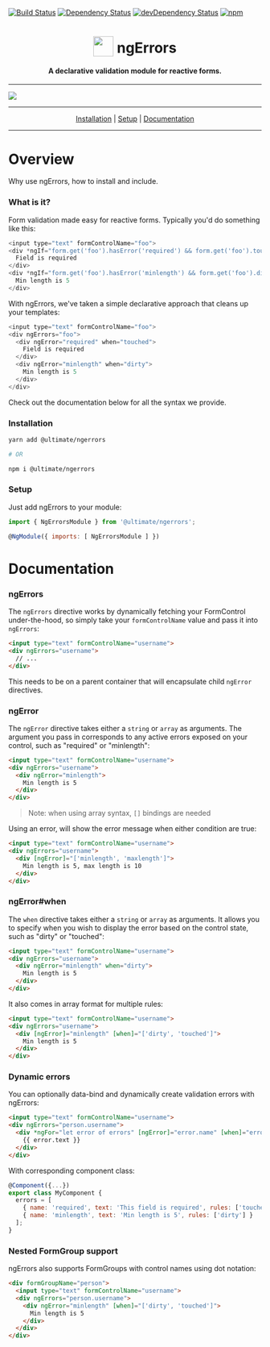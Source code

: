 [![Build Status][circle-badge]][circle-badge-url]
[![Dependency Status][david-badge]][david-badge-url]
[![devDependency Status][david-dev-badge]][david-dev-badge-url]
[![npm][npm-badge]][npm-badge-url]

<h1 align="center">
<img width="40" valign="bottom" src="https://angular.io/resources/images/logos/angular2/angular.svg">
ngErrors
</h1>
<h4 align="center">A declarative validation module for reactive forms.</h4>

---

<a href="https://ultimateangular.com" target="_blank"><img src="https://ultimateangular.com/assets/img/banner.jpg"></a>

---

<div align="center" markdown="1">
<a href="#installation">Installation</a> |
<a href="#setup">Setup</a> |
<a href="#documentation">Documentation</a>
</div>

---

# Overview

Why use ngErrors, how to install and include.

### What is it?

Form validation made easy for reactive forms. Typically you'd do something like this:

```js
<input type="text" formControlName="foo">
<div *ngIf="form.get('foo').hasError('required') && form.get('foo').touched">
  Field is required
</div>
<div *ngIf="form.get('foo').hasError('minlength') && form.get('foo').dirty">
  Min length is 5
</div>
```

With ngErrors, we've taken a simple declarative approach that cleans up your templates:

```js
<input type="text" formControlName="foo">
<div ngErrors="foo">
  <div ngError="required" when="touched">
    Field is required
  </div>
  <div ngError="minlength" when="dirty">
    Min length is 5
  </div>
</div>
```

Check out the documentation below for all the syntax we provide.

### Installation

```bash
yarn add @ultimate/ngerrors

# OR

npm i @ultimate/ngerrors
```

### Setup

Just add ngErrors to your module:

```js
import { NgErrorsModule } from '@ultimate/ngerrors';

@NgModule({ imports: [ NgErrorsModule ] })
```

# Documentation

### ngErrors

The `ngErrors` directive works by dynamically fetching your FormControl under-the-hood, so simply take your `formControlName` value and pass it into `ngErrors`:

```html
<input type="text" formControlName="username">
<div ngErrors="username">
  // ...
</div>
```

This needs to be on a parent container that will encapsulate child `ngError` directives.

### ngError

The `ngError` directive takes either a `string` or `array` as arguments. The argument you pass in corresponds to any active errors exposed on your control, such as "required" or "minlength":

```html
<input type="text" formControlName="username">
<div ngErrors="username">
  <div ngError="minlength">
    Min length is 5
  </div>
</div>
```

> Note: when using array syntax, `[]` bindings are needed

Using an error, will show the error message when either condition are true:

```html
<input type="text" formControlName="username">
<div ngErrors="username">
  <div [ngError]="['minlength', 'maxlength']">
    Min length is 5, max length is 10
  </div>
</div>
```

### ngError#when

The `when` directive takes either a `string` or `array` as arguments. It allows you to specify when you wish to display the error based on the control state, such as "dirty" or "touched":

```html
<input type="text" formControlName="username">
<div ngErrors="username">
  <div ngError="minlength" when="dirty">
    Min length is 5
  </div>
</div>
```

It also comes in array format for multiple rules:

```html
<input type="text" formControlName="username">
<div ngErrors="username">
  <div [ngError]="minlength" [when]="['dirty', 'touched']">
    Min length is 5
  </div>
</div>
```

### Dynamic errors

You can optionally data-bind and dynamically create validation errors with ngErrors:

```html
<input type="text" formControlName="username">
<div ngErrors="person.username">
  <div *ngFor="let error of errors" [ngError]="error.name" [when]="error.rules">
    {{ error.text }}
  </div>
</div>
```

With corresponding component class:

```js
@Component({...})
export class MyComponent {
  errors = [
    { name: 'required', text: 'This field is required', rules: ['touched', 'dirty'] },
    { name: 'minlength', text: 'Min length is 5', rules: ['dirty'] }
  ];
}
```

### Nested FormGroup support

ngErrors also supports FormGroups with control names using dot notation:

```html
<div formGroupName="person">
  <input type="text" formControlName="username">
  <div ngErrors="person.username">
    <div ngError="minlength" [when]="['dirty', 'touched']">
      Min length is 5
    </div>
  </div>
</div>
```

[circle-badge]: https://circleci.com/gh/UltimateAngular/ngerrors.svg?style=shield
[circle-badge-url]: https://circleci.com/gh/UltimateAngular/ngerrors
[david-badge]: https://david-dm.org/UltimateAngular/ngerrors.svg
[david-badge-url]: https://david-dm.org/UltimateAngular/ngerrors
[david-dev-badge]: https://david-dm.org/UltimateAngular/ngerrors/dev-status.svg
[david-dev-badge-url]: https://david-dm.org/UltimateAngular/ngerrors?type=dev
[npm-badge]: https://img.shields.io/npm/v/@ultimate/ngerrors.svg
[npm-badge-url]: https://www.npmjs.com/package/@ultimate/ngerrors
